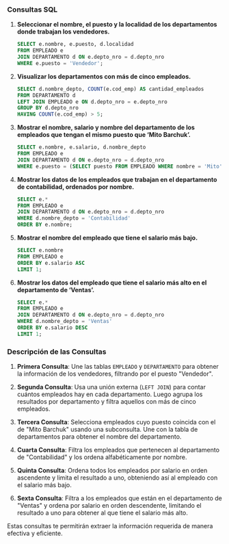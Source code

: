 ### Consultas SQL

1. **Seleccionar el nombre, el puesto y la localidad de los departamentos donde trabajan los vendedores.**
   ```sql
   SELECT e.nombre, e.puesto, d.localidad
   FROM EMPLEADO e
   JOIN DEPARTAMENTO d ON e.depto_nro = d.depto_nro
   WHERE e.puesto = 'Vendedor';
   ```

2. **Visualizar los departamentos con más de cinco empleados.**
   ```sql
   SELECT d.nombre_depto, COUNT(e.cod_emp) AS cantidad_empleados
   FROM DEPARTAMENTO d
   LEFT JOIN EMPLEADO e ON d.depto_nro = e.depto_nro
   GROUP BY d.depto_nro
   HAVING COUNT(e.cod_emp) > 5;
   ```

3. **Mostrar el nombre, salario y nombre del departamento de los empleados que tengan el mismo puesto que ‘Mito Barchuk’.**
   ```sql
   SELECT e.nombre, e.salario, d.nombre_depto
   FROM EMPLEADO e
   JOIN DEPARTAMENTO d ON e.depto_nro = d.depto_nro
   WHERE e.puesto = (SELECT puesto FROM EMPLEADO WHERE nombre = 'Mito' AND apellido = 'Barchuk');
   ```

4. **Mostrar los datos de los empleados que trabajan en el departamento de contabilidad, ordenados por nombre.**
   ```sql
   SELECT e.*
   FROM EMPLEADO e
   JOIN DEPARTAMENTO d ON e.depto_nro = d.depto_nro
   WHERE d.nombre_depto = 'Contabilidad'
   ORDER BY e.nombre;
   ```

5. **Mostrar el nombre del empleado que tiene el salario más bajo.**
   ```sql
   SELECT e.nombre
   FROM EMPLEADO e
   ORDER BY e.salario ASC
   LIMIT 1;
   ```

6. **Mostrar los datos del empleado que tiene el salario más alto en el departamento de ‘Ventas’.**
   ```sql
   SELECT e.*
   FROM EMPLEADO e
   JOIN DEPARTAMENTO d ON e.depto_nro = d.depto_nro
   WHERE d.nombre_depto = 'Ventas'
   ORDER BY e.salario DESC
   LIMIT 1;
   ```

### Descripción de las Consultas

1. **Primera Consulta**: Une las tablas `EMPLEADO` y `DEPARTAMENTO` para obtener la información de los vendedores, filtrando por el puesto "Vendedor".

2. **Segunda Consulta**: Usa una unión externa (`LEFT JOIN`) para contar cuántos empleados hay en cada departamento. Luego agrupa los resultados por departamento y filtra aquellos con más de cinco empleados.

3. **Tercera Consulta**: Selecciona empleados cuyo puesto coincida con el de "Mito Barchuk" usando una subconsulta. Une con la tabla de departamentos para obtener el nombre del departamento.

4. **Cuarta Consulta**: Filtra los empleados que pertenecen al departamento de "Contabilidad" y los ordena alfabéticamente por nombre.

5. **Quinta Consulta**: Ordena todos los empleados por salario en orden ascendente y limita el resultado a uno, obteniendo así al empleado con el salario más bajo.

6. **Sexta Consulta**: Filtra a los empleados que están en el departamento de "Ventas" y ordena por salario en orden descendente, limitando el resultado a uno para obtener al que tiene el salario más alto.

Estas consultas te permitirán extraer la información requerida de manera efectiva y eficiente.
